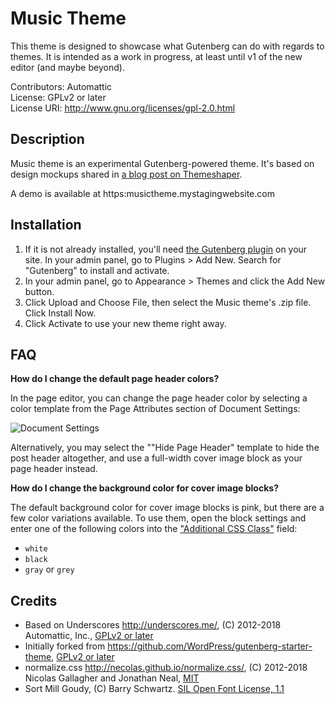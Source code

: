 # Music Theme

This theme is designed to showcase what Gutenberg can do with regards to themes. It is intended as a work in progress, at least until v1 of the new editor (and maybe beyond). 

Contributors: Automattic  
License: GPLv2 or later  
License URI: http://www.gnu.org/licenses/gpl-2.0.html

## Description

Music theme is an experimental Gutenberg-powered theme. It's based on design mockups shared in [a blog post on Themeshaper](https://themeshaper.com/2018/03/07/designing-gutenberg-block-driven-themes-with-sketch/). 

A demo is available at https:musictheme.mystagingwebsite.com

## Installation

1. If it is not already installed, you'll need [the Gutenberg plugin](https://wordpress.org/plugins/gutenberg/) on your site. In your admin panel, go to Plugins > Add New. Search for "Gutenberg" to install and activate. 
2. In your admin panel, go to Appearance > Themes and click the Add New button.
3. Click Upload and Choose File, then select the Music theme's .zip file. Click Install Now.
4. Click Activate to use your new theme right away.

## FAQ

**How do I change the default page header colors?**

In the page editor, you can change the page header color by selecting a color template from the Page Attributes section of Document Settings:

![Document Settings](https://cloudup.com/files/iva6xfO0QEo/download)

Alternatively, you may select the ""Hide Page Header" template to hide the post header altogether, and use a full-width cover image block as your page header instead.

**How do I change the background color for cover image blocks?**

The default background color for cover image blocks is pink, but  there are a few color variations available. To use them, open the block settings and enter one of the following colors into the ["Additional CSS Class"](http://cld.wthms.co/1cThcZ) field:

- `white`
- `black`
- `gray` or `grey`

## Credits

* Based on Underscores http://underscores.me/, (C) 2012-2018 Automattic, Inc., [GPLv2 or later](https://www.gnu.org/licenses/gpl-2.0.html)
* Initially forked from https://github.com/WordPress/gutenberg-starter-theme, [GPLv2 or later](https://www.gnu.org/licenses/gpl-2.0.html)
* normalize.css http://necolas.github.io/normalize.css/, (C) 2012-2018 Nicolas Gallagher and Jonathan Neal, [MIT](http://opensource.org/licenses/MIT)
* Sort Mill Goudy, (C) Barry Schwartz. [SIL Open Font License, 1.1](http://scripts.sil.org/OFL)